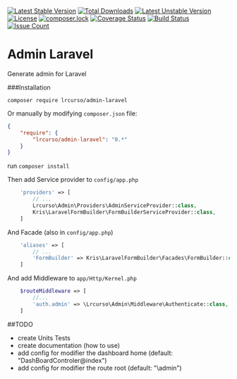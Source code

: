 [![Latest Stable Version](https://poser.pugx.org/lrcurso/admin-laravel/v/stable)](https://packagist.org/packages/lrcurso/admin-laravel)
[![Total Downloads](https://poser.pugx.org/lrcurso/admin-laravel/downloads)](https://packagist.org/packages/lrcurso/admin-laravel)
[![Latest Unstable Version](https://poser.pugx.org/lrcurso/admin-laravel/v/unstable)](https://packagist.org/packages/lrcurso/admin-laravel)
[![License](https://poser.pugx.org/lrcurso/admin-laravel/license)](https://packagist.org/packages/lrcurso/admin-laravel)
[![composer.lock](https://poser.pugx.org/lrcurso/admin-laravel/composerlock)](https://packagist.org/packages/lrcurso/admin-laravel)
[![Coverage Status](https://coveralls.io/repos/github/LR-Curso/admin-laravel/badge.svg?branch=master)](https://coveralls.io/github/LR-Curso/admin-laravel?branch=master)
[![Build Status](https://travis-ci.org/LR-Curso/admin-laravel.svg?branch=master)](https://travis-ci.org/LR-Curso/admin-laravel)
[![Issue Count](https://codeclimate.com/github/LR-Curso/admin-laravel/badges/issue_count.svg)](https://codeclimate.com/github/LR-Curso/admin-laravel)

# Admin Laravel
Generate admin for Laravel

###Installation

```
composer require lrcurso/admin-laravel
```

Or manually by modifying `composer.json` file:

``` json
{
    "require": {
        "lrcurso/admin-laravel": "0.*"
    }
}
```

run `composer install`

Then add Service provider to `config/app.php`

``` php
    'providers' => [
        // ...
        Lrcurso\Admin\Providers\AdminServiceProvider::class,
        Kris\LaravelFormBuilder\FormBuilderServiceProvider::class,
    ]
```

And Facade (also in `config/app.php`)

``` php
    'aliases' => [
        // ...
        'FormBuilder' => Kris\LaravelFormBuilder\Facades\FormBuilder::class
    ]

```


And add Middleware to `app/Http/Kernel.php`
~~~ php
    $routeMiddleware => [
        //...
        'auth.admin' => \Lrcurso\Admin\Middleware\Authenticate::class,
    ]
~~~

##TODO

- create Units Tests
- create documentation (how to use)
- add config for modifier the dashboard home (default: "DashBoardControler@index")
- add config for modifier the route root (default: "\admin")
